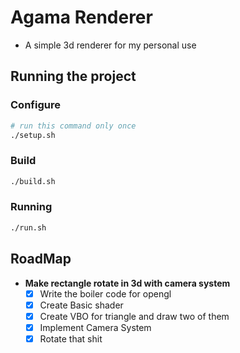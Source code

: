 # Agama Renderer

- A simple 3d renderer for my personal use

## Running the project

### Configure
```sh
# run this command only once
./setup.sh
```
### Build
```sh
./build.sh
```
### Running
```sh
./run.sh
```

## RoadMap

- **Make rectangle rotate in 3d with camera system**
  - [x] Write the boiler code for opengl
  - [x] Create Basic shader
  - [x] Create VBO for triangle and draw two of them
  - [x] Implement Camera System
  - [x] Rotate that shit
